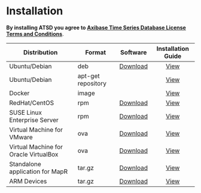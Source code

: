 # Installation

**By installing ATSD you agree to [Axibase Time Series Database License Terms and Conditions](https://axibase.com/wp-content/uploads/2014/12/ATSD-Community-Edition-Software-License.pdf)**.

| Distribution | Format | Software | Installation Guide |
| --- | --- | --- | :---: |
| Ubuntu/Debian  | deb | [Download](http://axibase.com/public/atsd_ce_deb_latest.htm)  | [View](debian.md#installation-from-debian-package) |
| Ubuntu/Debian | apt-get repository |  | [View](installing-from-repository.md)|
| Docker | image |  | [View](docker.md#install-on-docker)|
| RedHat/CentOS| rpm | [Download](http://axibase.com/public/atsd_ce_rpm_latest.htm)  | [View](rpm-redhat-centos.md)|
| SUSE Linux Enterprise Server | rpm  | [Download](http://axibase.com/public/atsd_ce_rpm_sles_latest.htm)  | [View](rpm-sles.md)|
| Virtual Machine for VMware | ova | [Download](http://axibase.com/public/atsd_ce_ova_latest.htm)  | [View](vmware-esxi-server-vsphere.md)|
| Virtual Machine for Oracle VirtualBox | ova | [Download](http://axibase.com/public/atsd_ce_ova_latest.htm)  | [View](virtualbox.md)|
| Standalone application for MapR | tar.gz | [Download](http://axibase.com/public/atsd_ce_distrib_latest.htm) | [View](mapr.md)|
| ARM Devices | tar.gz | [Download](http://axibase.com/public/atsd_ce_distrib_latest.htm)  | [View](arm.md)|

